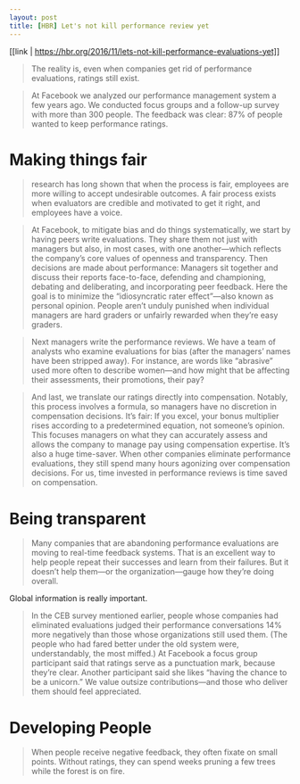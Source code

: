 ```yaml
---
layout: post
title: [HBR] Let's not kill performance review yet
---
```


[[link | https://hbr.org/2016/11/lets-not-kill-performance-evaluations-yet]]

> The reality is, even when companies get rid of performance evaluations, ratings still exist. 

> At Facebook we analyzed our performance management system a few years ago. We conducted focus groups and a follow-up survey with more than 300 people. The feedback was clear: 87% of people wanted to keep performance ratings.

# Making things fair

> research has long shown that when the process is fair, employees are more willing to accept undesirable outcomes. A fair process exists when evaluators are credible and motivated to get it right, and employees have a voice. 

> At Facebook, to mitigate bias and do things systematically, we start by having peers write evaluations. They share them not just with managers but also, in most cases, with one another—which reflects the company’s core values of openness and transparency. Then decisions are made about performance: Managers sit together and discuss their reports face-to-face, defending and championing, debating and deliberating, and incorporating peer feedback. Here the goal is to minimize the “idiosyncratic rater effect”—also known as personal opinion. People aren’t unduly punished when individual managers are hard graders or unfairly rewarded when they’re easy graders.

> Next managers write the performance reviews. We have a team of analysts who examine evaluations for bias (after the managers’ names have been stripped away). For instance, are words like “abrasive” used more often to describe women—and how might that be affecting their assessments, their promotions, their pay?

> And last, we translate our ratings directly into compensation. Notably, this process involves a formula, so managers have no discretion in compensation decisions. It’s fair: If you excel, your bonus multiplier rises according to a predetermined equation, not someone’s opinion. This focuses managers on what they can accurately assess and allows the company to manage pay using compensation expertise. It’s also a huge time-saver. When other companies eliminate performance evaluations, they still spend many hours agonizing over compensation decisions. For us, time invested in performance reviews is time saved on compensation.

# Being transparent
> Many companies that are abandoning performance evaluations are moving to real-time feedback systems. That is an excellent way to help people repeat their successes and learn from their failures. But it doesn’t help them—or the organization—gauge how they’re doing overall.

Global information is really important.

> In the CEB survey mentioned earlier, people whose companies had eliminated evaluations judged their performance conversations 14% more negatively than those whose organizations still used them. (The people who had fared better under the old system were, understandably, the most miffed.) At Facebook a focus group participant said that ratings serve as a punctuation mark, because they’re clear. Another participant said she likes “having the chance to be a unicorn.” We value outsize contributions—and those who deliver them should feel appreciated.

# Developing People
> When people receive negative feedback, they often fixate on small points. Without ratings, they can spend weeks pruning a few trees while the forest is on fire.
